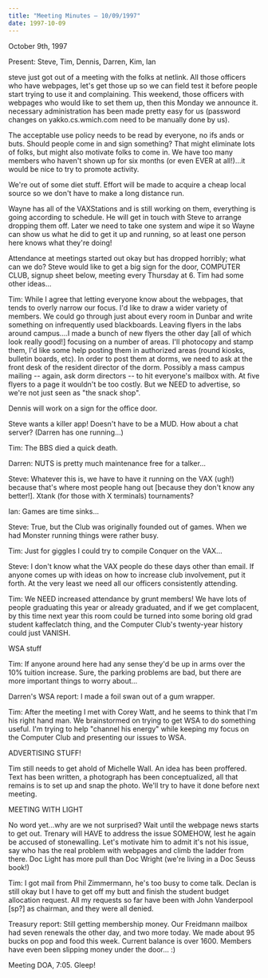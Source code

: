 ```yaml
---
title: "Meeting Minutes – 10/09/1997"
date: 1997-10-09
---
```

 October 9th, 1997 </p><p>
Present: Steve, Tim, Dennis, Darren, Kim, Ian </p><p>
steve just got out of a meeting with the folks at netlink. All those officers who have webpages, let's get those up so we can field test it before people start trying to use it and complaining. This weekend, those officers with webpages who would like to set them up, then this Monday we announce it. necessary administration has been made pretty easy for us (password changes on yakko.cs.wmich.com need to be manually done by us). </p><p>
The acceptable use policy needs to be read by everyone, no ifs ands or buts. Should people come in and sign something? That might eliminate lots of folks, but might also motivate folks to come in. We have too many members who haven't shown up for six months (or even EVER at all!)...it would be nice to try to promote activity. </p><p>
We're out of some diet stuff. Effort will be made to acquire a cheap local source so we don't have to make a long distance run. </p><p>
Wayne has all of the VAXStations and is still working on them, everything is going according to schedule. He will get in touch with Steve to arrange dropping them off. Later we need to take one system and wipe it so Wayne can show us what he did to get it up and running, so at least one person here knows what they're doing! </p><p>
Attendance at meetings started out okay but has dropped horribly; what can we do? Steve would like to get a big sign for the door, COMPUTER CLUB, signup sheet below, meeting every Thursday at 6. Tim had some other ideas... </p><p>
Tim: While I agree that letting everyone know about the webpages, that tends to overly narrow our focus. I'd like to draw a wider variety of members. We could go through just about every room in Dunbar and write something on infrequently used blackboards. Leaving flyers in the labs around campus....I made a bunch of new flyers the other day [all of which look really good!] focusing on a number of areas. I'll photocopy and stamp them, I'd like some help posting them in authorized areas (round kiosks, bulletin boards, etc). In order to post them at dorms, we need to ask at the front desk of the resident director of the dorm. Possibly a mass campus mailing -- again, ask dorm directors -- to hit everyone's mailbox with. At five flyers to a page it wouldn't be too costly. But we NEED to advertise, so we're not just seen as "the snack shop". </p><p>
Dennis will work on a sign for the office door. </p><p>
Steve wants a killer app! Doesn't have to be a MUD. How about a chat server? (Darren has one running...) </p><p>
Tim: The BBS died a quick death. </p><p>
Darren: NUTS is pretty much maintenance free for a talker... </p><p>
Steve: Whatever this is, we have to have it running on the VAX (ugh!) because that's where most people hang out [because they don't know any better!]. Xtank (for those with X terminals) tournaments? </p><p>
Ian: Games are time sinks... </p><p>
Steve: True, but the Club was originally founded out of games. When we had Monster running things were rather busy. </p><p>
Tim: Just for giggles I could try to compile Conquer on the VAX... </p><p>
Steve: I don't know what the VAX people do these days other than email. If anyone comes up with ideas on how to increase club involvement, put it forth. At the very least we need all our officers consistently attending. </p><p>
Tim: We NEED increased attendance by grunt members! We have lots of people graduating this year or already graduated, and if we get complacent, by this time next year this room could be turned into some boring old grad student kaffeclatch thing, and the Computer Club's twenty-year history could just VANISH.  </p><p>
WSA stuff </p><p>
Tim: If anyone around here had any sense they'd be up in arms over the 10% tuition increase. Sure, the parking problems are bad, but there are more important things to worry about... </p><p>
Darren's WSA report: I made a foil swan out of a gum wrapper. </p><p>
Tim: After the meeting I met with Corey Watt, and he seems to think that I'm his right hand man. We brainstormed on trying to get WSA to do something useful. I'm trying to help "channel his energy" while keeping my focus on the Computer Club and presenting our issues to WSA. </p><p>
ADVERTISING STUFF! </p><p>
Tim still needs to get ahold of Michelle Wall. An idea has been proffered. Text has been written, a photograph has been conceptualized, all that remains is to set up and snap the photo. We'll try to have it done before next meeting. </p><p>
MEETING WITH LIGHT </p><p>
No word yet...why are we not surprised? Wait until the webpage news starts to get out. Trenary will HAVE to address the issue SOMEHOW, lest he again be accused of stonewalling. Let's motivate him to admit it's not his issue, say who has the real problem with webpages and climb the ladder from there.  Doc Light has more pull than Doc Wright (we're living in a Doc Seuss book!) </p><p>
Tim: I got mail from Phil Zimmermann, he's too busy to come talk. Declan is still okay but I have to get off my butt and finish the student budget allocation request. All my requests so far have been with John Vanderpool [sp?] as chairman, and they were all denied. </p><p>
Treasury report: Still getting membership money. Our Freidmann mailbox had seven renewals the other day, and two more today. We made about 95 bucks on pop and food this week. Current balance is over 1600. Members have even been slipping money under the door... :) </p><p>
Meeting DOA, 7:05. Gleep! </p><p>
</p>
